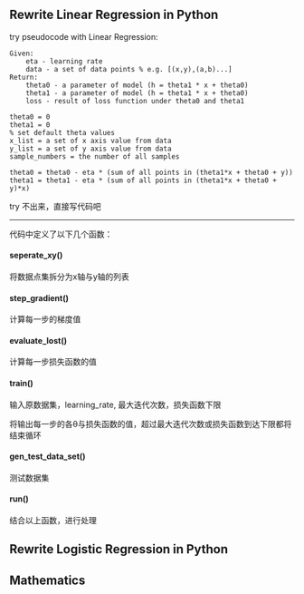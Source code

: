 ## Rewrite Linear Regression in Python

try pseudocode with Linear Regression:

```pseudocode
Given:
	eta - learning rate
	data - a set of data points % e.g. [(x,y),(a,b)...]
Return:
	theta0 - a parameter of model (h = theta1 * x + theta0)
	theta1 - a parameter of model (h = theta1 * x + theta0)
	loss - result of loss function under theta0 and theta1

theta0 = 0
theta1 = 0
% set default theta values
x_list = a set of x axis value from data
y_list = a set of y axis value from data
sample_numbers = the number of all samples

theta0 = theta0 - eta * (sum of all points in (theta1*x + theta0 + y))
theta1 = theta1 - eta * (sum of all points in (theta1*x + theta0 + y)*x)

```

try 不出来，直接写代码吧

---

代码中定义了以下几个函数：

#### seperate_xy()

将数据点集拆分为x轴与y轴的列表

#### step_gradient()

计算每一步的梯度值

#### evaluate_lost()

计算每一步损失函数的值

#### train()

输入原数据集，learning_rate, 最大迭代次数，损失函数下限

将输出每一步的各θ与损失函数的值，超过最大迭代次数或损失函数到达下限都将结束循环

#### gen_test_data_set()

测试数据集

#### run()

结合以上函数，进行处理

## Rewrite Logistic Regression in Python

## Mathematics
